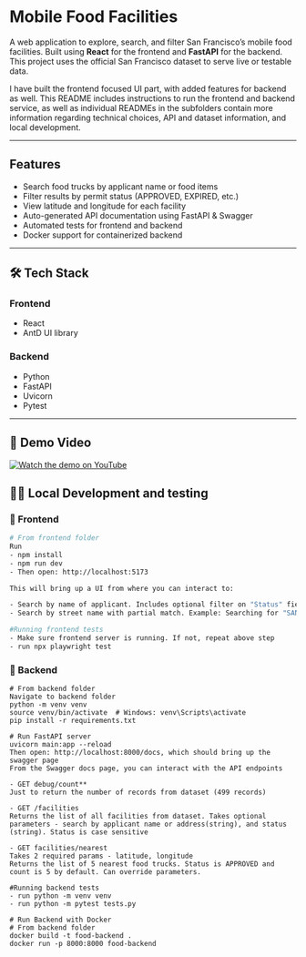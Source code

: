 # Mobile Food Facilities

A web application to explore, search, and filter San Francisco’s mobile food facilities. Built using **React** for the frontend and **FastAPI** for the backend. This project uses the official San Francisco dataset to serve live or testable data.

I have built the frontend focused UI part, with added features for backend as well. This README includes instructions to run the frontend and backend service, as well as individual READMEs in the subfolders contain more information regarding technical choices, API and dataset information, and local development.

---

## Features

- Search food trucks by applicant name or food items
- Filter results by permit status (APPROVED, EXPIRED, etc.)
- View latitude and longitude for each facility
- Auto-generated API documentation using FastAPI & Swagger
- Automated tests for frontend and backend
- Docker support for containerized backend

---

## 🛠 Tech Stack

### Frontend

- React
- AntD UI library

### Backend

- Python
- FastAPI
- Uvicorn
- Pytest

---

## 🎥 Demo Video

[![Watch the demo on YouTube](https://img.youtube.com/vi/Q-eT0WY1Nwk/0.jpg)](https://www.youtube.com/watch?v=Q-eT0WY1Nwk)

## 🧑‍💻 Local Development and testing

### 🔧 Frontend

```bash
# From frontend folder
Run
- npm install
- npm run dev
- Then open: http://localhost:5173

This will bring up a UI from where you can interact to:

- Search by name of applicant. Includes optional filter on "Status" field.
- Search by street name with partial match. Example: Searching for "SAN" should return food trucks on "SANSOME ST"

#Running frontend tests
- Make sure frontend server is running. If not, repeat above step
- run npx playwright test
```

### 🔧 Backend

```
# From backend folder
Navigate to backend folder
python -m venv venv
source venv/bin/activate  # Windows: venv\Scripts\activate
pip install -r requirements.txt

# Run FastAPI server
uvicorn main:app --reload
Then open: http://localhost:8000/docs, which should bring up the swagger page
From the Swagger docs page, you can interact with the API endpoints

- GET debug/count**
Just to return the number of records from dataset (499 records)

- GET /facilities
Returns the list of all facilities from dataset. Takes optional parameters - search by applicant name or address(string), and status (string). Status is case sensitive

- GET facilities/nearest
Takes 2 required params - latitude, longitude
Returns the list of 5 nearest food trucks. Status is APPROVED and count is 5 by default. Can override parameters.

#Running backend tests
- run python -m venv venv
- run python -m pytest tests.py

# Run Backend with Docker
# From backend folder
docker build -t food-backend .
docker run -p 8000:8000 food-backend
```
